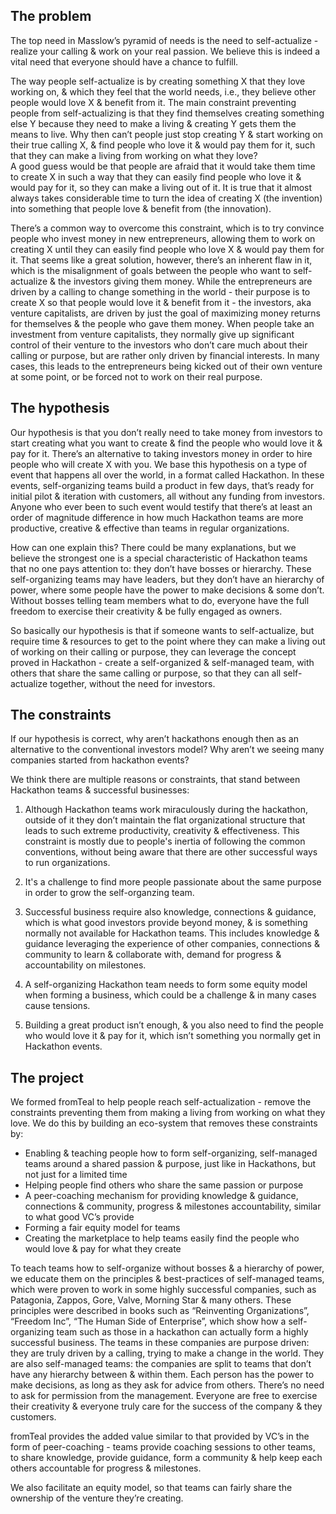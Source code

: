 ## The problem

The top need in Masslow’s pyramid of needs is the need to self-actualize - realize your calling & work on your real passion. We believe this is indeed a vital need that everyone should have a chance to fulfill.

The way people self-actualize is by creating something X that they love working on, & which they feel that the world needs, i.e., they believe other people would love X & benefit from it. The main constraint preventing people from self-actualizing is that they find themselves creating something else Y because they need to make a living & creating Y gets them the means to live. 
Why then can’t people just stop creating Y & start working on their true calling X, & find people who love it & would pay them for it, such that they can make a living from working on what they love?  
A good guess would be that people are afraid that it would take them time to create X in such a way that they can easily find people who love it & would pay for it, so they can make a living out of it. It is true that it almost always takes considerable time to turn the idea of creating X (the invention) into something that people love & benefit from (the innovation).

There’s a common way to overcome this constraint, which is to try convince people who invest money in new entrepreneurs, allowing them to work on creating X until they can easily find people who love X & would pay them for it. That seems like a great solution, however, there’s an inherent flaw in it, which is the misalignment of goals between the people who want to self-actualize & the investors giving them money. While the entrepreneurs are driven by a calling to change something in the world - their purpose is to create X so that people would love it & benefit from it - the investors, aka venture capitalists, are driven by just the goal of maximizing money returns for themselves & the people who gave them money. When people take an investment from venture capitalists, they normally give up significant control of their venture to the investors who don’t care much about their calling or purpose, but are rather only driven by financial interests. In many cases, this leads to the entrepreneurs being kicked out of their own venture at some point, or be forced not to work on their real purpose.

## The hypothesis

Our hypothesis is that you don’t really need to take money from investors to start creating what you want to create & find the people who would love it & pay for it. There’s an alternative to taking investors money in order to hire people who will create X with you. We base this hypothesis on a type of event that happens all over the world, in a format called Hackathon. In these events, self-organizing teams build a product in few days, that’s ready for initial pilot & iteration with customers, all without any funding from investors. Anyone who ever been to such event would testify that there’s at least an order of magnitude difference in how much Hackathon teams are more productive, creative & effective than teams in regular organizations.

How can one explain this? There could be many explanations, but we believe the strongest one is a special characteristic of Hackathon teams that no one pays attention to: they don’t have bosses or hierarchy. These self-organizing teams may have leaders, but they don’t have an hierarchy of power, where some people have the power to make decisions & some don’t. Without bosses telling team members what to do, everyone have the full freedom to exercise their creativity & be fully engaged as owners. 

So basically our hypothesis is that if someone wants to self-actualize, but require time & resources to get to the point where they can make a living out of working on their calling or purpose, they can leverage the concept proved in Hackathon - create a self-organized & self-managed team, with others that share the same calling or purpose, so that they can all self-actualize together, without the need for investors.


## The constraints

If our hypothesis is correct, why aren’t hackathons enough then as an alternative to the conventional investors model? Why aren’t we seeing many companies started from hackathon events?

We think there are multiple reasons or constraints, that stand between Hackathon teams & successful businesses:
 
1. Although Hackathon teams work miraculously during the hackathon, outside of it they don’t maintain the flat organizational structure that leads to such extreme productivity, creativity & effectiveness. This constraint is mostly due to people's inertia of following the common conventions, without being aware that there are other successful ways to run organizations.

2. It's a challenge to find more people passionate about the same purpose in order to grow the self-organzing team.

3. Successful business require also knowledge, connections & guidance, which is what good investors provide beyond money, & is something normally not available for Hackathon teams. This includes knowledge & guidance leveraging the experience of other companies, connections & community to learn & collaborate with, demand for progress & accountability on milestones.

4. A self-organizing Hackathon team needs to form some equity model when forming a business, which could be a challenge & in many cases cause tensions.

5. Building a great product isn’t enough, & you also need to find the people who would love it & pay for it, which isn’t something you normally get in Hackathon events.


## The project

We formed fromTeal to help people reach self-actualization - remove the constraints preventing them from making a living from working on what they love. We do this by building an eco-system that removes these constraints by:
* Enabling & teaching people how to form self-organizing, self-managed teams around a shared passion & purpose, just like in Hackathons, but not just for a limited time
* Helping people find others who share the same passion or purpose
* A peer-coaching mechanism for providing knowledge & guidance, connections & community, progress & milestones accountability, similar to what good VC’s provide
* Forming a fair equity model for teams
* Creating the marketplace to help teams easily find the people who would love & pay for what they create


To teach teams how to self-organize without bosses & a hierarchy of power, we educate them on the principles & best-practices of self-managed teams, which were proven to work in some highly successful companies, such as Patagonia, Zappos, Gore, Valve, Morning Star & many others. These principles were described in books such as “Reinventing Organizations”, “Freedom Inc”, “The Human Side of Enterprise”, which show how a self-organizing team such as those in a hackathon can actually form a highly successful business. The teams in these companies are purpose driven: they are truly driven by a calling, trying to make a change in the world. They are also self-managed teams: the companies are split to teams that don’t have any hierarchy between & within them. Each person has the power to make decisions, as long as they ask for advice from others. There’s no need to ask for permission from the management. Everyone are free to exercise their creativity & everyone truly care for the success of the company & they customers.

fromTeal provides the added value similar to that provided by VC’s in the form of peer-coaching - teams provide coaching sessions to other teams, to share knowledge, provide guidance, form a community & help keep each others accountable for progress & milestones. 

We also facilitate an equity model, so that teams can fairly share the ownership of the venture they’re creating.
